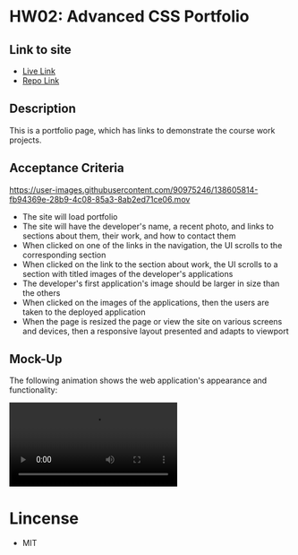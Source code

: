 # HW02: Advanced CSS Portfolio

## Link to site

- [Live Link](https://mariovillaquiran.github.io/Professional-Portfolio/)
- [Repo Link](https://github.com/mariovillaquiran/Professional-Portfolio.git)

## Description

This is a portfolio page, which has links to demonstrate the course work projects.

## Acceptance Criteria

https://user-images.githubusercontent.com/90975246/138605814-fb94369e-28b9-4c08-85a3-8ab2ed71ce06.mov

- The site will load portfolio
- The site will have the developer's name, a recent photo, and links to sections about them, their work, and how to contact them
- When clicked on one of the links in the navigation, the UI scrolls to the corresponding section
- When clicked on the link to the section about work, the UI scrolls to a section with titled images of the developer's applications
- The developer's first application's image should be larger in size than the others
- When clicked on the images of the applications, then the users are taken to the deployed application
- When the page is resized the page or view the site on various screens and devices, then a responsive layout presented and adapts to viewport

## Mock-Up

The following animation shows the web application's appearance and functionality:

![portfolio demo](.assets/images/demo.mov)

# Lincense

- MIT
